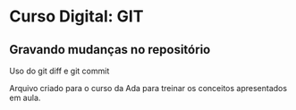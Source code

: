 # Curso Digital: GIT

## Gravando mudanças no repositório

Uso do git diff e git commit

Arquivo criado para o curso da Ada para treinar os conceitos apresentados em aula.